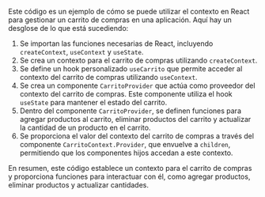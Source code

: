 
Este código es un ejemplo de cómo se puede utilizar el contexto en React para gestionar un carrito de compras en una aplicación. Aquí hay un desglose de lo que está sucediendo:

1. Se importan las funciones necesarias de React, incluyendo `createContext`, `useContext` y `useState`.
2. Se crea un contexto para el carrito de compras utilizando `createContext`.
3. Se define un hook personalizado `useCarrito` que permite acceder al contexto del carrito de compras utilizando `useContext`.
4. Se crea un componente `CarritoProvider` que actúa como proveedor del contexto del carrito de compras. Este componente utiliza el hook `useState` para mantener el estado del carrito.
5. Dentro del componente `CarritoProvider`, se definen funciones para agregar productos al carrito, eliminar productos del carrito y actualizar la cantidad de un producto en el carrito.
6. Se proporciona el valor del contexto del carrito de compras a través del componente `CarritoContext.Provider`, que envuelve a `children`, permitiendo que los componentes hijos accedan a este contexto.

En resumen, este código establece un contexto para el carrito de compras y proporciona funciones para interactuar con él, como agregar productos, eliminar productos y actualizar cantidades.